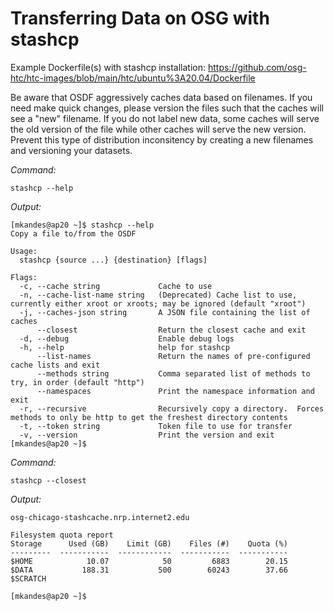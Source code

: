# Transferring Data on OSG with stashcp

Example Dockerfile(s) with stashcp installation: https://github.com/osg-htc/htc-images/blob/main/htc/ubuntu%3A20.04/Dockerfile

Be aware that OSDF aggressively caches data based on filenames. If you need make quick changes, please version the files such that the caches will see a "new" filename. If you do not label new data, some caches will serve the old version of the file while other caches will serve the new version. Prevent this type of distribution inconsitency by creating a new filenames and versioning your datasets.



*Command:*
```
stashcp --help
```
*Output:*
```
[mkandes@ap20 ~]$ stashcp --help
Copy a file to/from the OSDF

Usage:
  stashcp {source ...} {destination} [flags]

Flags:
  -c, --cache string             Cache to use
  -n, --cache-list-name string   (Deprecated) Cache list to use, currently either xroot or xroots; may be ignored (default "xroot")
  -j, --caches-json string       A JSON file containing the list of caches
      --closest                  Return the closest cache and exit
  -d, --debug                    Enable debug logs
  -h, --help                     help for stashcp
      --list-names               Return the names of pre-configured cache lists and exit
      --methods string           Comma separated list of methods to try, in order (default "http")
      --namespaces               Print the namespace information and exit
  -r, --recursive                Recursively copy a directory.  Forces methods to only be http to get the freshest directory contents
  -t, --token string             Token file to use for transfer
  -v, --version                  Print the version and exit
[mkandes@ap20 ~]$
```



*Command:*
```
stashcp --closest
```
*Output:*
```
osg-chicago-stashcache.nrp.internet2.edu
```



```
Filesystem quota report
Storage      Used (GB)    Limit (GB)    Files (#)    Quota (%)
---------  -----------  ------------  -----------  -----------
$HOME            10.07            50         6883        20.15
$DATA           188.31           500        60243        37.66
$SCRATCH

[mkandes@ap20 ~]$
```
